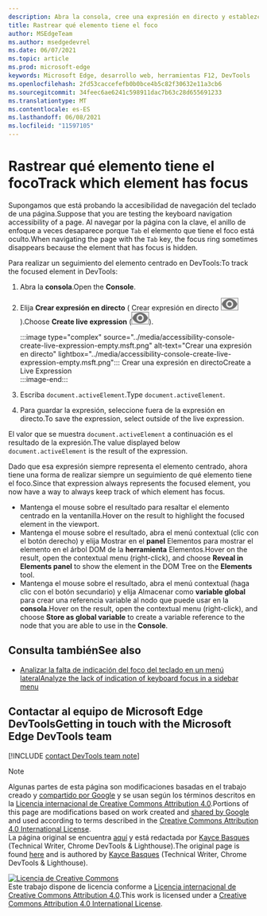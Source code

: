 ```yaml
---
description: Abra la consola, cree una expresión en directo y establezca la expresión en document.activeElement.
title: Rastrear qué elemento tiene el foco
author: MSEdgeTeam
ms.author: msedgedevrel
ms.date: 06/07/2021
ms.topic: article
ms.prod: microsoft-edge
keywords: Microsoft Edge, desarrollo web, herramientas F12, DevTools
ms.openlocfilehash: 2fd53caccefefb0b0bce4b5c82f30632e11a3cb6
ms.sourcegitcommit: 34feec6ae6241c598911dac7b63c28d655691233
ms.translationtype: MT
ms.contentlocale: es-ES
ms.lasthandoff: 06/08/2021
ms.locfileid: "11597105"
---
```

<!-- Copyright Kayce Basques 

   Licensed under the Apache License, Version 2.0 (the "License");
   you may not use this file except in compliance with the License.
   You may obtain a copy of the License at

       https://www.apache.org/licenses/LICENSE-2.0

   Unless required by applicable law or agreed to in writing, software
   distributed under the License is distributed on an "AS IS" BASIS,
   WITHOUT WARRANTIES OR CONDITIONS OF ANY KIND, either express or implied.
   See the License for the specific language governing permissions and
   limitations under the License.  -->  
# <a name="track-which-element-has-focus"></a><span data-ttu-id="91cfb-104">Rastrear qué elemento tiene el foco</span><span class="sxs-lookup"><span data-stu-id="91cfb-104">Track which element has focus</span></span>  

<span data-ttu-id="91cfb-105">Supongamos que está probando la accesibilidad de navegación del teclado de una página.</span><span class="sxs-lookup"><span data-stu-id="91cfb-105">Suppose that you are testing the keyboard navigation accessibility of a page.</span></span>  <span data-ttu-id="91cfb-106">Al navegar por la página con la clave, el anillo de enfoque a veces desaparece porque `Tab` el elemento que tiene el foco está oculto.</span><span class="sxs-lookup"><span data-stu-id="91cfb-106">When navigating the page with the `Tab` key, the focus ring sometimes disappears because the element that has focus is hidden.</span></span>  

<span data-ttu-id="91cfb-107">Para realizar un seguimiento del elemento centrado en DevTools:</span><span class="sxs-lookup"><span data-stu-id="91cfb-107">To track the focused element in DevTools:</span></span>

1.  <span data-ttu-id="91cfb-108">Abra la **consola**.</span><span class="sxs-lookup"><span data-stu-id="91cfb-108">Open the **Console**.</span></span>  
1.  <span data-ttu-id="91cfb-109">Elija **Crear expresión en directo** \( Crear expresión en directo ![ ](../media/create-live-expression-icon.msft.png) \).</span><span class="sxs-lookup"><span data-stu-id="91cfb-109">Choose **Create live expression** \(![Create live expression](../media/create-live-expression-icon.msft.png)\).</span></span>  
    
    :::image type="complex" source="../media/accessibility-console-create-live-expression-empty.msft.png" alt-text="Crear una expresión en directo" lightbox="../media/accessibility-console-create-live-expression-empty.msft.png":::
       <span data-ttu-id="91cfb-111">Crear una expresión en directo</span><span class="sxs-lookup"><span data-stu-id="91cfb-111">Create a Live Expression</span></span>  
    :::image-end:::  
    
1.  <span data-ttu-id="91cfb-112">Escriba `document.activeElement`.</span><span class="sxs-lookup"><span data-stu-id="91cfb-112">Type `document.activeElement`.</span></span>  
1.  <span data-ttu-id="91cfb-113">Para guardar la expresión, seleccione fuera de la expresión en directo.</span><span class="sxs-lookup"><span data-stu-id="91cfb-113">To save the expression, select outside of the live expression.</span></span>
    
<span data-ttu-id="91cfb-114">El valor que se muestra `document.activeElement` a continuación es el resultado de la expresión.</span><span class="sxs-lookup"><span data-stu-id="91cfb-114">The value displayed below `document.activeElement` is the result of the expression.</span></span>  

<span data-ttu-id="91cfb-115">Dado que esa expresión siempre representa el elemento centrado, ahora tiene una forma de realizar siempre un seguimiento de qué elemento tiene el foco.</span><span class="sxs-lookup"><span data-stu-id="91cfb-115">Since that expression always represents the focused element, you now have a way to always keep track of which element has focus.</span></span>  

*   <span data-ttu-id="91cfb-116">Mantenga el mouse sobre el resultado para resaltar el elemento centrado en la ventanilla.</span><span class="sxs-lookup"><span data-stu-id="91cfb-116">Hover on the result to highlight the focused element in the viewport.</span></span>  
*   <span data-ttu-id="91cfb-117">Mantenga el mouse sobre el resultado, abra el menú contextual \(clic con el botón derecho\) y elija Mostrar en el **panel** Elementos para mostrar el elemento en el árbol DOM de la **herramienta** Elementos.</span><span class="sxs-lookup"><span data-stu-id="91cfb-117">Hover on the result, open the contextual menu \(right-click\), and choose **Reveal in Elements panel** to show the element in the DOM Tree on the **Elements** tool.</span></span>  
*   <span data-ttu-id="91cfb-118">Mantenga el mouse sobre el resultado, abra el menú contextual \(haga clic con el botón secundario\) y elija Almacenar como **variable global** para crear una referencia variable al nodo que puede usar en la **consola**.</span><span class="sxs-lookup"><span data-stu-id="91cfb-118">Hover on the result, open the contextual menu \(right-click\), and choose **Store as global variable** to create a variable reference to the node that you are able to use in the **Console**.</span></span>  


## <a name="see-also"></a><span data-ttu-id="91cfb-119">Consulta también</span><span class="sxs-lookup"><span data-stu-id="91cfb-119">See also</span></span>

*  [<span data-ttu-id="91cfb-120">Analizar la falta de indicación del foco del teclado en un menú lateral</span><span class="sxs-lookup"><span data-stu-id="91cfb-120">Analyze the lack of indication of keyboard focus in a sidebar menu</span></span>](test-analyze-no-focus-indicator.md)


## <a name="getting-in-touch-with-the-microsoft-edge-devtools-team"></a><span data-ttu-id="91cfb-121">Contactar al equipo de Microsoft Edge DevTools</span><span class="sxs-lookup"><span data-stu-id="91cfb-121">Getting in touch with the Microsoft Edge DevTools team</span></span>

[!INCLUDE [contact DevTools team note](../includes/contact-devtools-team-note.md)]  


<!-- links -->  
> [!NOTE]
> <span data-ttu-id="91cfb-122">Algunas partes de esta página son modificaciones basadas en el trabajo creado y [compartido por Google][GoogleSitePolicies] y se usan según los términos descritos en la [Licencia internacional de Creative Commons Attribution 4.0][CCA4IL].</span><span class="sxs-lookup"><span data-stu-id="91cfb-122">Portions of this page are modifications based on work created and [shared by Google][GoogleSitePolicies] and used according to terms described in the [Creative Commons Attribution 4.0 International License][CCA4IL].</span></span>  
> <span data-ttu-id="91cfb-123">La página original se encuentra [aquí](https://developers.google.com/web/tools/chrome-devtools/accessibility/focus) y está redactada por [Kayce Basques][KayceBasques] \(Technical Writer, Chrome DevTools \& Lighthouse\).</span><span class="sxs-lookup"><span data-stu-id="91cfb-123">The original page is found [here](https://developers.google.com/web/tools/chrome-devtools/accessibility/focus) and is authored by [Kayce Basques][KayceBasques] \(Technical Writer, Chrome DevTools \& Lighthouse\).</span></span>  

[![Licencia de Creative Commons][CCby4Image]][CCA4IL]  
<span data-ttu-id="91cfb-125">Este trabajo dispone de licencia conforme a [Licencia internacional de Creative Commons Attribution 4.0][CCA4IL].</span><span class="sxs-lookup"><span data-stu-id="91cfb-125">This work is licensed under a [Creative Commons Attribution 4.0 International License][CCA4IL].</span></span>  

[CCA4IL]: https://creativecommons.org/licenses/by/4.0  
[CCby4Image]: https://i.creativecommons.org/l/by/4.0/88x31.png  
[GoogleSitePolicies]: https://developers.google.com/terms/site-policies  
[KayceBasques]: https://developers.google.com/web/resources/contributors#kayce-basques  
